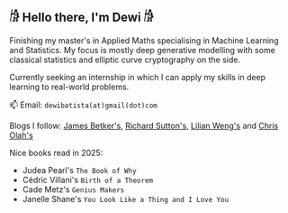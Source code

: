 ## 𓀙 Hello there, I'm Dewi 𓀙

Finishing my master's in Applied Maths specialising in Machine Learning and Statistics. My focus is mostly deep generative modelling with some classical statistics and elliptic curve cryptography on the side.

Currently seeking an internship in which I can apply my skills in deep learning to real-world problems.

📫 Email: `dewibatista(at)gmail(dot)com`

Blogs I follow: [James Betker's](https://nonint.com/), [Richard Sutton's](http://incompleteideas.net/), [Lilian Weng's](https://lilianweng.github.io/) and [Chris Olah's](https://colah.github.io/)

Nice books read in 2025:
- Judea Pearl's `The Book of Why`
- Cédric Villani's `Birth of a Theorem`
- Cade Metz's `Genius Makers`
- Janelle Shane's `You Look Like a Thing and I Love You`